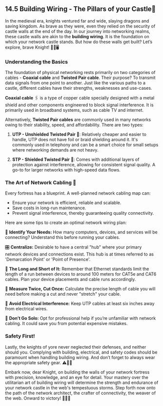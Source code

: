 ## 14.5 Building Wiring - The Pillars of your Castle🏰

In the medieval era, knights ventured far and wide, slaying dragons and saving kingdom. As brave as they were, even they relied on the security of castle walls at the end of the day. In our journey into networking realms, these castle walls are akin to the **building wiring**. It is the foundation on which your network castle stands. But how do these walls get built? Let’s explore, brave Knight! 🏰🔌🖥

### Understanding the Basics

The foundation of physical networking rests primarily on two categories of cables - **Coaxial cable** and **Twisted Pair cable**. Their purpose? To transmit data signals from one point to another. Just like the various paths to a castle, different cables have their strengths, weaknesses and use-cases.

**Coaxial cable** 🖇 is a type of copper cable specially designed with a metal shield and other components engineered to block signal interference. It is primarily used in broadband systems, such as cable TV and internet.

Alternatively, **Twisted Pair cables** are commonly used in many networks owing to their stability, speed, and affordability. There are two types:

1. **UTP - Unshielded Twisted Pair** 🧶: Relatively cheaper and easier to handle, UTP does not have foil or braid shielding around it. It's commonly used in telephony and can be a smart choice for small setups where networking demands are not heavy.

2. **STP - Shielded Twisted Pair** 🧵: Comes with additional layers of protection against interference, allowing for consistent signal quality. A go-to for larger networks with high-speed data flows.

### The Art of Network Cabling 🎨

Every fortress has a blueprint. A well-planned network cabling map can:

- Ensure your network is efficient, reliable and scalable.
- Save costs in long-run maintenance.
- Prevent signal interference, thereby guaranteeing quality connectivity.

Here are some tips to create an optimal network wiring plan:

🧭 **Identify Your Needs:** How many computers, devices, and services will be connecting? Understand this before running your cables.

🎛 **Centralize:** Desirable to have a central "hub" where your primary network devices and connections exist. This hub is at times referred to as 'Demarcation Point' or 'Point of Presence'.

🔌 **The Long and Short of It:** Remember that Ethernet standards limit the length of a run between devices to around 100 meters for CAT5e and CAT6 cables. Plan your device placements and cable runs accordingly.

📏 **Measure Twice, Cut Once:** Calculate the precise length of cable you will need before making a cut and never "stretch" your cable.

🚫 **Avoid Electrical Interference:** Keep UTP cables at least six inches away from electrical wires.

👥 **Don’t Go Solo:** Opt for professional help if you’re unfamiliar with network cabling. It could save you from potential expensive mistakes.

### Safety First!

Lastly, the knights of yore never neglected their defenses, and neither should you. Complying with building, electrical, and safety codes should be paramount when handling building wiring. And don’t forget to always wear the appropriate safety gear. ⚠️👷‍♀️

Embark now, dear Knight, on building the walls of your network fortress with precision, knowledge, and an eye for detail. Your mastery over the utilitarian art of building wiring will determine the strength and endurance of your network castle in the web's tempestuous storms. Step forth now onto the path of the network architect, the crafter of connectivity, the weaver of the web. Onward to victory! 🏰🥇🎉